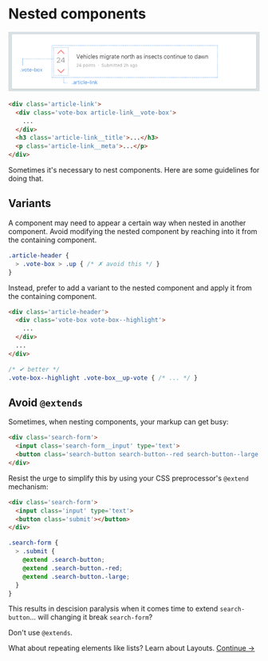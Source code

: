 # Nested components

![](../images/component-nesting.png)

```html
<div class='article-link'>
  <div class='vote-box article-link__vote-box'>
    ...
  </div>
  <h3 class='article-link__title'>...</h3>
  <p class='article-link__meta'>...</p>
</div>
```

Sometimes it's necessary to nest components. Here are some guidelines for doing that.

## Variants
A component may need to appear a certain way when nested in another component. Avoid modifying the nested component by reaching into it from the containing component.

```scss
.article-header {
  > .vote-box > .up { /* ✗ avoid this */ }
}
```

  Instead, prefer to add a variant to the nested component and apply it from the containing component.

```html
<div class='article-header'>
  <div class='vote-box vote-box--highlight'>
    ...
  </div>
  ...
</div>
```

```scss
/* ✔ better */
.vote-box--highlight .vote-box__up-vote { /* ... */ }
```

## Avoid `@extends`
Sometimes, when nesting components, your markup can get busy:

```html
<div class='search-form'>
  <input class='search-form__input' type='text'>
  <button class='search-button search-button--red search-button--large'></button>
</div>
```

Resist the urge to simplify this by using your CSS preprocessor's `@extend` mechanism:

```html
<div class='search-form'>
  <input class='input' type='text'>
  <button class='submit'></button>
</div>
```

```scss
.search-form {
  > .submit {
    @extend .search-button;
    @extend .search-button.-red;
    @extend .search-button.-large;
  }
}
```

This results in descision paralysis when it comes time to extend `search-button`... will changing it break `search-form`?

Don't use `@extends`.

What about repeating elements like lists? Learn about Layouts.
[Continue →](layouts.md)
<!-- {p:.pull-box} -->
